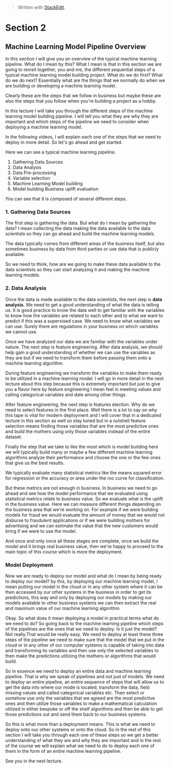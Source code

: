 > Written with [StackEdit](https://stackedit.io/).

# Section 2
## Machine Learning Model Pipeline Overview

In this section I will give you an overview of the typical machine learning pipeline. What do I mean by this? What I mean is that in this section we are going to revisit together, you and me, the different sequential steps of a typical machine learning model building project. What do we do first? What do we do next? Essentially what are the things that we normally do when we are building or developing a machine learning model.

Clearly these are the steps that we follow in business but maybe these are also the steps that you follow when you're building a project as a hobby.

In this lecture I will take you through the different steps of the machine learning model building pipeline. I will tell you what they are why they are important and which steps of the pipeline we need to consider when deploying a machine learning model. 

In the following videos, I will explain each one of the steps that we need to deploy in more detail. So let's go ahead and get started.

Here we can see a typical machine learning pipeline.

1. Gathering Data Sources
2. Data Analysis
3. Data Pre-processing
4. Variable selection
5. Machine Learning Model building
6. Model building Business uplift evaluation

You can see that it is composed of several different steps. 

### 1. Gathering Data Sources

The first step is gathering the data. But what do I mean by gathering the data?  I mean collecting the data making the data available to the data scientists so they can go ahead and build the machine learning models. 

The data typically comes from different areas of the business itself, but also sometimes business by data from third parties or use data that is publicly available.

So we need to think, how are we going to make these data available to the data scientists so they can start analyzing it and making the machine learning models.

### 2. Data Analysis

Once the data is made available to the data scientists, the next step is **data analysis**. We need to get a good understanding of what the data is telling us. It is good practice to know the data well to get familiar with the variables to know how the variables are related to each other and to what we want to predict if this was a supervised case. We need to know what variables we can use. Surely there are regulations in your business on which variables we cannot use.

Once we have analyzed our data we are familiar with the variables under nature. The next step is feature engineering. After data analysis,  we should help gain a good understanding of whether we can use the variables as they are but if we need to transform them before passing them onto a machine learning algorithm.

 During feature engineering we transform the variables to make them ready to be utilized in a machine learning model. I will go in more detail in the next lecture about this step because this is extremely important but just to give you a flavor here by feature engineering I mean feel in meeting values and calling categorical variables and date among other things.

After feature engineering, the next step is features election. Why do we need to select features in the first place. Well there is a lot to say on why this tape is vital for modern deployment and I will cover that in a dedicated lecture in this section as well so stay tuned but in a nutshell feature selection means finding those variables that are the most predictive ones and build the mothers using only those variables instead of the entire dataset.

Finally the step that we take to like the most which is model building here we will typically build many or maybe a few different machine learning algorithms analyze their performance and choose the one or the few ones that give us the best results.

We typically evaluate many statistical metrics like the means squared error for regression or the accuracy or area under the roc curve for classification. 

But these metrics are not enough in business. In business we need to go ahead and see how the model performance that we evaluated using statistical metrics relate to business value. So we evaluate what is the uplift in the business value. Here we can measure different things depending on the business area that we're working on. For example if we were building models for fraud we would evaluate the amount of money that we would not disburse to fraudulent applications or if we were building mothers for advertising and we can estimate the value that the new customers would bring if we were to use the model. 

And once and only once all these stages are complete, once we build the model and it brings real business value, then we're happy to proceed to the main topic of this course which is more the deployment.

### Model Deployment
Now we are ready to deploy our model and what do I mean by being ready to deploy our model?  by this, by deploying our machine learning model, I mean putting our model in the cloud or in any other system where it can be then accessed by our other systems in the business in order to get its predictions, this way and only by deploying our models by making our models available to other business systems we can then extract the real and maximum value of our machine learning algorithm.

Okay. So what does it mean deploying a model in practical terms what do we need to do?  So going back to the machine learning pipeline which steps of the pipelines are the ones that we need to deploy. Is it just the model? Not really.That would be really easy. We need to deploy at least these three steps of the pipeline we need to make sure that the model that we put in the cloud or in any other of our computer systems is capable of taking into data and transforming its variables and then use only the selected variables to then make the predictions utilizing the mothers or algorithms that would build.

So in essence we need to deploy an entire data and machine learning pipeline. That is why we speak of pipelines and not just of models. We need to deploy an entire pipeline, an entire sequence of steps that will allow us to get the data into where our mode is located, transform the data, field missing values and called categorical variables etc. Then select or somehow use only the variables that we agreed are the most predictive ones and then
utilize those variables to make a mathematical calculation utilized in either bespoke or off the shelf algorithms and then be able to get those predictions out and send them back to our business systems.

So this is what more than a deployment means. This is what we need to deploy onto our other systems or onto the cloud. So in the rest of this section I will take you through each one of these steps so we get a better understanding of what they are and why they are important and in the rest of the course we will explain what we need to do to deploy each one of them in the form of an entire machine learning pipeline.

See you in the next lecture.
<!--stackedit_data:
eyJoaXN0b3J5IjpbLTE2NzkyNjAwODMsLTE1MjAyNjIyNjMsMT
c3NTk4MjkyOF19
-->